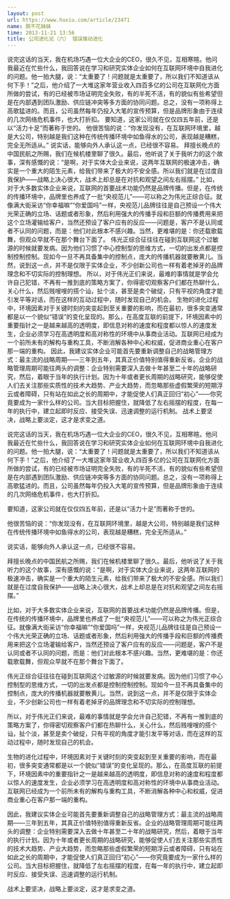 ```yaml
---
layout: post
url: https://www.huxiu.com/article/23471
name: 脱不花妹妹
time: 2013-11-21 13:56
title: 公司进化论（六） 错误推动进化
---
```

说完这话的当天，我在机场巧遇一位大企业的CEO，很久不见，互相寒暄。他问我最近在忙些什么，我回答说在学习和研究实体企业如何在互联网环境中自我进化的问题。他一拍大腿，说：“太重要了！问题就是太重要了，所以我们不知道该从何下手！”之后，他介绍了一大堆这家年营业收入四百多亿的公司在互联网化方面所做的尝试，有的已经被市场证明完全失败，有的半死不活，有的貌似有些希望但是在内部遇到团队激励、供应链冲突等多方面的协同问题。总之，没有一项称得上高歌猛进的。而且，公司虽然每年仍投入大笔的宣传预算，但是品牌形象由于连续的几次网络危机事件，也大打折扣。 要知道，这家公司就在仅仅四五年前，还是以“活力十足”而著称于世的。 他很苦恼的说：“你发现没有，在互联网环境里，越是大公司，特别越是我们这种在传统传播环境中如鱼得水的公司，表现越是糟糕，完全无所适从。” 说实话，能够向外人承认这一点，已经很不容易。 拜擅长晚点的中国民航之所赐，我们在候机楼里聊了很久。最后，他听说了关于我听力的这个故事，深有感慨的说：“是啊，对于实体大企业来说，这两年互联网的极速冲击，确实是一个重大的陌生元素，给我们带来了极大的不安全感。所以我们就是在过度自我保护——战略上决心很大，战术上却总是在对抗和观望之间左右摇摆。” 比如，对于大多数实体企业来说，互联网的首要战术功能仍然是品牌传播。但是，在传统的传播环境中，品牌里也养成了一批“央视范儿”——可以称之为伟光正综合征。就像满大街采访“你幸福嘛”“你爱国吗”一样，央视范儿品牌往往是自己预设一个伟大光荣正确的立场、话题或者形象，然后利用强大的传播手段和巨额的传播费用来把这个立场灌输给客户，当然还预设了客户应有的反应——问题是，客户不是认同或者不认同的问题，而是：他们对此根本不感兴趣。当然，更难堪的是：你还载歌载舞，但观众早就不在那个舞台下面了。 伟光正综合征往往在碰到互联网这个过敏源的时候就要发病。因为他们习惯了中心控制型的思维方式，一切的出发点都是控制控制控制。现如今一旦不再具备集中的控制点，庞大的传播机器就要散黄儿。当然，说到这一点，并不是仅限于实体企业，不少创新公司也一样有着老掉牙的品牌理念和不切实际的控制理想。 所以，对于伟光正们来说，最难的事情就是学会允许自己犯错，不再有一推到底的策略方案了，你得密切观察客户们都在热聊什么，关心什么，然后贱嗖嗖的搭个讪，扯个淡，甚至是卖个破绽，只有平视的角度才能引发平等对话，而在这样的互动过程中，随时发现自己的机会。 生物的进化过程中，环境因素对于关键时刻的突变起到至关重要的影响，而在最初，很多突变通常都是以一个貌似“错误”的变化呈现的。那么，在高度互联的前提下，环境因素中的重要指针之一是越来越高的透明度，即信息对称的速度和程度都以惊人的速度发生，企业必须学习在高透明度和高对称性的环境中从事商业活动。互联网已经成为一个前所未有的解构与重构工具，不断消解各种中心和权威，促进商业重心在客户那一端的重构。 因此，我建议实体企业可能首先要重新调整自己的战略管理方式：最主流的战略周期——三年到五年，其真正价值特别值得重新反省。企业的战略管理周期可能往两头的调整：企业特别需要深入去做十年甚至二十年的战略研究，然后，着眼于当年的执行计划。因为十年或者更长周期的战略研究，能够促使人们去关注那些实质性的技术大趋势、产业大趋势，而忽略那些虚假繁荣的短期浮云或者障碍，只有站在如此之长的周期中，才能促使人们真正回归“初心”——你究竟要成为一家什么样的公司。当大目标把握住，就降低了左右摇摆的程度，在每一年的执行中，建立起即时反应、接受失误、迅速调整的运行机制。 战术上要坚决，战略上要淡定，这才是求变之道。

说完这话的当天，我在机场巧遇一位大企业的CEO，很久不见，互相寒暄。他问我最近在忙些什么，我回答说在学习和研究实体企业如何在互联网环境中自我进化的问题。他一拍大腿，说：“太重要了！问题就是太重要了，所以我们不知道该从何下手！”之后，他介绍了一大堆这家年营业收入四百多亿的公司在互联网化方面所做的尝试，有的已经被市场证明完全失败，有的半死不活，有的貌似有些希望但是在内部遇到团队激励、供应链冲突等多方面的协同问题。总之，没有一项称得上高歌猛进的。而且，公司虽然每年仍投入大笔的宣传预算，但是品牌形象由于连续的几次网络危机事件，也大打折扣。

要知道，这家公司就在仅仅四五年前，还是以“活力十足”而著称于世的。

他很苦恼的说：“你发现没有，在互联网环境里，越是大公司，特别越是我们这种在传统传播环境中如鱼得水的公司，表现越是糟糕，完全无所适从。”

说实话，能够向外人承认这一点，已经很不容易。

拜擅长晚点的中国民航之所赐，我们在候机楼里聊了很久。最后，他听说了关于我听力的这个故事，深有感慨的说：“是啊，对于实体大企业来说，这两年互联网的极速冲击，确实是一个重大的陌生元素，给我们带来了极大的不安全感。所以我们就是在过度自我保护——战略上决心很大，战术上却总是在对抗和观望之间左右摇摆。”

比如，对于大多数实体企业来说，互联网的首要战术功能仍然是品牌传播。但是，在传统的传播环境中，品牌里也养成了一批“央视范儿”——可以称之为伟光正综合征。就像满大街采访“你幸福嘛”“你爱国吗”一样，央视范儿品牌往往是自己预设一个伟大光荣正确的立场、话题或者形象，然后利用强大的传播手段和巨额的传播费用来把这个立场灌输给客户，当然还预设了客户应有的反应——问题是，客户不是认同或者不认同的问题，而是：他们对此根本不感兴趣。当然，更难堪的是：你还载歌载舞，但观众早就不在那个舞台下面了。

伟光正综合征往往在碰到互联网这个过敏源的时候就要发病。因为他们习惯了中心控制型的思维方式，一切的出发点都是控制控制控制。现如今一旦不再具备集中的控制点，庞大的传播机器就要散黄儿。当然，说到这一点，并不是仅限于实体企业，不少创新公司也一样有着老掉牙的品牌理念和不切实际的控制理想。

所以，对于伟光正们来说，最难的事情就是学会允许自己犯错，不再有一推到底的策略方案了，你得密切观察客户们都在热聊什么，关心什么，然后贱嗖嗖的搭个讪，扯个淡，甚至是卖个破绽，只有平视的角度才能引发平等对话，而在这样的互动过程中，随时发现自己的机会。

生物的进化过程中，环境因素对于关键时刻的突变起到至关重要的影响，而在最初，很多突变通常都是以一个貌似“错误”的变化呈现的。那么，在高度互联的前提下，环境因素中的重要指针之一是越来越高的透明度，即信息对称的速度和程度都以惊人的速度发生，企业必须学习在高透明度和高对称性的环境中从事商业活动。互联网已经成为一个前所未有的解构与重构工具，不断消解各种中心和权威，促进商业重心在客户那一端的重构。

因此，我建议实体企业可能首先要重新调整自己的战略管理方式：最主流的战略周期——三年到五年，其真正价值特别值得重新反省。企业的战略管理周期可能往两头的调整：企业特别需要深入去做十年甚至二十年的战略研究，然后，着眼于当年的执行计划。因为十年或者更长周期的战略研究，能够促使人们去关注那些实质性的技术大趋势、产业大趋势，而忽略那些虚假繁荣的短期浮云或者障碍，只有站在如此之长的周期中，才能促使人们真正回归“初心”——你究竟要成为一家什么样的公司。当大目标把握住，就降低了左右摇摆的程度，在每一年的执行中，建立起即时反应、接受失误、迅速调整的运行机制。

战术上要坚决，战略上要淡定，这才是求变之道。

